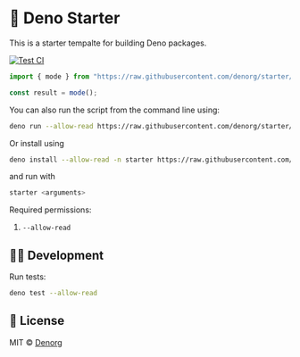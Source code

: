 # 🏁 Deno Starter

This is a starter tempalte for building Deno packages.

[![Test CI](https://github.com/denorg/starter/workflows/Test%20CI/badge.svg)](https://github.com/denorg/starter/actions)

```ts
import { mode } from "https://raw.githubusercontent.com/denorg/starter/master/mod.ts";

const result = mode();
```

You can also run the script from the command line using:
```bash
deno run --allow-read https://raw.githubusercontent.com/denorg/starter/master/cli.ts <arguments>
```
Or install using
```bash
deno install --allow-read -n starter https://raw.githubusercontent.com/denorg/starter/master/cli.ts
```
and run with
```bash
starter <arguments>
```

Required permissions:

1. `--allow-read`

## 👩‍💻 Development

Run tests:

```bash
deno test --allow-read
```

## 📄 License

MIT © [Denorg](https://den.org.in)
